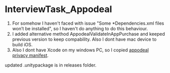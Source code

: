 # InterviewTask_Appodeal
1. For somehow I haven't faced with issue "Some *Dependencies.xml files won’t be installed", so I haven't do anything to do this behaviour.
3. I added alternative method AppodealValidateInAppPurchase and keeped previous version to keep compability. Also I dont have mac device to build iOS.
6. Also I dont have Xcode on my windows PC, so I copied [appodeal privacy manifest](https://docs.appodeal.com/ios/data-protection/privacy-manifest).

updated .unitypackage is in releases folder.
